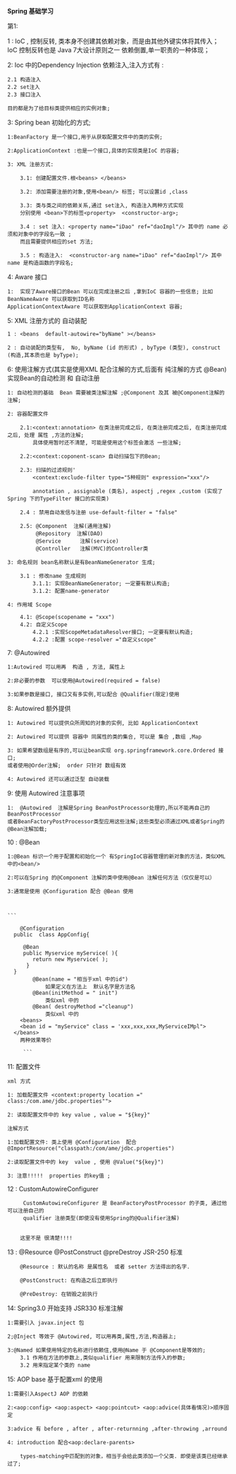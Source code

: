 **Spring 基础学习**

第1:

1 : IoC , 控制反转,  类本身不创建其依赖对象，而是由其他外键实体将其传入；
 IoC 控制反转也是 Java 7大设计原则之一 依赖倒置,单一职责的一种体现；
 
2: Ioc 中的Dependency Injection 依赖注入,注入方式有 : 

    2.1 构造注入
    2.2 set注入
    2.3 接口注入
    
    目的都是为了给目标类提供相应的实例对象;
    
3:  Spring  bean 初始化的方式;
    
    1:BeanFactory 是一个接口,用于从获取配置文件中的类的实例;
    
    2:ApplicationContext :也是一个接口,具体的实现类是IoC 的容器;
    
    3: XML 注册方式:
    
        3.1: 创建配置文件.根<beans> </beans>
        
        3.2: 添加需要注册的对象,使用<bean/> 标签; 可以设置id ,class
        
        3.3: 类与类之间的依赖关系,通过 set注入, 构造注入两种方式实现
        分别使用 <bean>下的标签<property>  <constructor-arg>;
        
        3.4 : set 注入: <property name="iDao" ref="daoImpl"/> 其中的 name 必须和对象中的字段名一致 ;
        而且需要提供相应的set 方法;
        
        3.5 : 构造注入:  <constructor-arg name="iDao" ref="daoImpl"/> 其中name 是构造函数的字段名;
        
4: Aware 接口

    1:  实现了Aware接口的Bean 可以在完成注册之后 ,拿到IoC 容器的一些信息; 比如 BeanNameAware 可以获取到ID名称
    ApplicationContextAware 可以获取到ApplicationContext 容器;
    
    
5: XML 注册方式的  自动装配

    1 : <beans  default-autowire="byName" ></beans> 
    
    2 : 自动装配的类型有,  No, byName (id 的形式) , byType (类型), construct (构造,其本质也是 byType);
    
    
6: 使用注解方式(其实是使用XML 配合注解的方式,后面有 纯注解的方式 @Bean) 实现Bean的自动检测 和  自动注册 

    1: 自动检测的基础  Bean 需要被类注解注解 ;@Component 及其 被@Component注解的注解;
    
    2: 容器配置文件 
    
        2.1:<context:annotation> 在类注册完成之后, 在类注册完成之后, 在类注册完成之后, 处理 属性 ,方法的注解;
            具体使用暂时还不清楚, 可能是使用这个标签会激活 一些注解;
        
        2.2:<context:coponent-scan> 自动扫描包下的Bean;
        
        2.3: 扫描的过滤规则'
            <context:exclude-filter type="5种规则" expression="xxx"/>
            
            annotation , assignable (类名), aspectj ,regex ,custom (实现了Spring 下的TypeFilter 接口的实现类)
            
        2.4 : 禁用自动发信与注册 use-default-filter = "false"
        
        2.5: @Component  注解(通用注解)
             @Repository  注解(DAO)
             @Service      注解(service)
             @Controller   注解(MVC)的Controller类
           
    3: 命名规则 bean名称默认是有BeanNameGenerator 生成;
    
        3.1 : 修改name 生成规则
            3.1.1: 实现BeanNameGenerator; 一定要有默认构造;
            3.1.2: 配置name-generator
                 
    4: 作用域 Scope 
        
        4.1: @Scope(scopename = "xxx")
        4.2: 自定义Scope 
            4.2.1 :实现ScopeMetadataResolver接口; 一定要有默认构造;
            4.2.2 :配置 scope-resolver ="自定义scope" 
            
 7: @Autowired
    
    1:Autowired 可以用再  构造 , 方法, 属性上
    
    2:非必要的参数  可以使用@Autowired(required = false)
    
    3:如果参数是接口, 接口又有多实例,可以配合 @Qualifier(限定)使用
    
 8: Autowired 额外提供
 
    1: Autowired 可以提供众所周知的对象的实例, 比如 ApplicationContext
    
    2: Autowired 可以提供 容器中 同属性的类的集合, 可以是 集合 ,数组 ,Map
    
    3: 如果希望数组是有序的,可以让bean实现 org.springframework.core.Ordered 接口;
    或者使用@Order注解;  order 只针对 数组有效
    
    4: Autowired 还可以通过泛型 自动装载
    
 9: 使用 Autowired  注意事项
 
    1:  @Autowired  注解是Spring BeanPostProcessor处理的,所以不能再自己的BeanPostProcessor
    或者BeanFactoryPostProcessor类型应用这些注解;这些类型必须通过XML或者Spring的@Bean注解加载;
    
 10 : @Bean
 
    1:@Bean 标识一个用于配置和初始化一个 有SpringIoC容器管理的新对象的方法，类似XML 中的<bean/>
    
    2:可以在Spring 的@Component 注解的类中使用@Bean 注解任何方法（仅仅是可以）
    
    3:通常是使用 @Configuration 配合 @Bean 使用
    
    

    ```
   
      	@Configuration
      public  class AppConfig{
      
         @Bean
         public Myservice myService( ){
            return new Myservice( );
          }
      }
      		@Bean(name = "相当于xml 中的id")
      			如果定义在方法上  默认名字是方法名
      		@Bean(initMethod = " init")
      			类似xml 中的
      		@Bean( destroyMethod ="cleanup")
      			类似xml 中的
      	<beans>
        <bean id = "myService" class = 'xxx,xxx,xxx,MyServiceIMpl">
      </beans>
      	两种效果等价
      	
      	 ```
      	 
      	 
      	
  11: 配置文件
    
    xml 方式
    
    1: 加载配置文件 <context:property location =" class:/com.ame/jdbc.properties"">
    
    2: 读取配置文件中的 key value , value = "${key}"
    
    注解方式
    
    1:加载配置文件: 类上使用 @Configuration  配合 @ImportResource("classpath:/com/ame/jdbc.properties")
    
    2:读取配置文件中的 key  value , 使用 @Value("${key}")
    
    3: 注意!!!!!  properties 的key值 ;
    
    
  12 : CustomAutowireConfigurer
  
         CustomAutowireConfigurer 是 BeanFactoryPostProcessor 的子类, 通过他可以注册自己的
         qualifier 注册类型(即使没有使用Spring的@Qualifier注解)
        
        
        这里不是 很清楚!!!!
         
         
  13 : @Resource   @PostConstruct  @preDestroy  JSR-250 标准
  
        @Resource : 默认的名称 是属性名  或者 setter 方法得出的名字.
        
        @PostConstruct: 在构造之后立即执行
        
        @PreDestroy: 在销毁之前执行
    

  14: Spring3.0 开始支持 JSR330 标准注解  
    
    1:需要引入 javax.inject 包
    
    2;@Inject 等效于 @Autowired, 可以用再类,属性,方法,构造器上;
        
    3:@Named 如果使用特定的名称进行依赖住,使用@Name 于 @Component是等效的;
        3.1 作用在方法的参数上,类似qualifier 用来限制方法传入的参数;
        3.2 用来指定某个类的 name    
      
    
 15:  AOP base  基于配置xml 的使用
 
    1:需要引入AspectJ AOP 的依赖
    
    2:<aop:config> <aop:aspect> <aop:pointcut> <aop:advice(具体看情况)>顺序固定
    
    3:advice 有 before , after , after-returnning ,after-throwing ,arround 
    
    4: introduction 配合<aop:declare-parents>
    
        types-matching中匹配到的对象，相当于会给此类添加一个父类. 即使是该类已经继承过了;
        
    

 